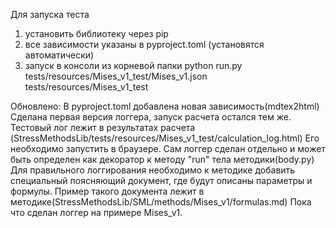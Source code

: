 Для запуска теста
1. установить библиотеку через pip
2. все зависимости указаны в pyproject.toml (установятся автоматически)
3. запуск в консоли из корневой папки
python run.py tests/resources/Mises_v1_test/Mises_v1.json tests/resources/Mises_v1_test

Обновлено:
В pyproject.toml добавлена новая зависимость(mdtex2html)
Сделана первая версия логгера, запуск расчета остался тем же.
Тестовый лог лежит в результатах расчета (StressMethodsLib/tests/resources/Mises_v1_test/calculation_log.html)
Его необходимо запустить в браузере.
Сам логгер сделан отдельно и может быть определен как декоратор к методу "run" тела методики(body.py)
Для правильного логгирования необходимо к методике добавить специальный поясняющий документ, где будут описаны параметры и формулы.
Пример такого документа лежит в методике(StressMethodsLib/SML/methods/Mises_v1/formulas.md)
Пока что сделан логгер на примере Mises_v1.
